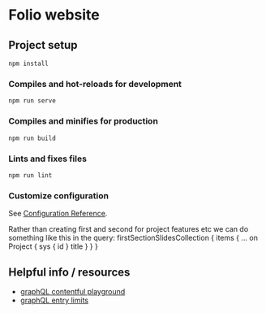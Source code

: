 # Folio website

## Project setup
```
npm install
```

### Compiles and hot-reloads for development
```
npm run serve
```

### Compiles and minifies for production
```
npm run build
```

### Lints and fixes files
```
npm run lint
```

### Customize configuration
See [Configuration Reference](https://cli.vuejs.org/config/).


Rather than creating first and second for project features etc we can do something like this in the query:
 firstSectionSlidesCollection {
    items {
        ... on Project {
          sys {
            id
          }
          title
        }
    }
}


## Helpful info / resources

- [graphQL contentful playground](https://graphql.contentful.com/content/v1/spaces/b26b3xfjy4l5/explore?access_token=Noh2s2T65LaZCtqc_9Y2a4DSh7Qrq94keE3iaVSYR7s)
- [graphQL entry limits](https://github.com/vercel/next.js/discussions/33642)